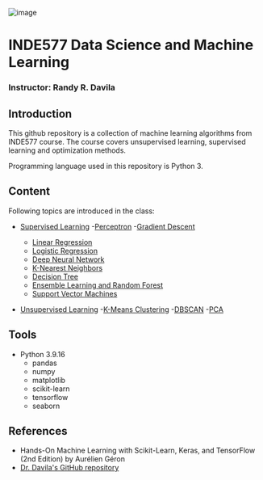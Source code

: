 ![image](https://user-images.githubusercontent.com/120424457/231893784-0ffc7072-a500-4542-a2b1-df58528c7452.png)
# INDE577 Data Science and Machine Learning
### Instructor: Randy R. Davila
## Introduction
This github repository is a collection of machine learning algorithms from INDE577 course. The course covers unsupervised learning, supervised learning and optimization methods.

Programming language used in this repository is Python 3.

## Content
Following topics are introduced in the class:
- [Supervised Learning](https://github.com/thousand-quokka/INDE577/tree/main/Supervised%20learning)
  -[Perceptron](https://github.com/thousand-quokka/INDE577/tree/main/Supervised%20learning/Perceptron)
  -[Gradient Descent](https://github.com/thousand-quokka/INDE577/tree/main/Supervised%20learning/Gradient%20Descent)
  - [Linear Regression](https://github.com/thousand-quokka/INDE577/tree/main/Supervised%20learning/Linear%20Regression)
  - [Logistic Regression](https://github.com/thousand-quokka/INDE577/tree/main/Supervised%20learning/Logistic%20Regression)
  - [Deep Neural Network](https://github.com/thousand-quokka/INDE577/tree/main/Supervised%20learning/Deep%20Neural%20Network)
  - [K-Nearest Neighbors](https://github.com/thousand-quokka/INDE577/tree/main/Supervised%20learning/K-Nearest%20Neighbors)
  - [Decision Tree](https://github.com/thousand-quokka/INDE577/tree/main/Supervised%20learning/Decision%20Tree)
  - [Ensemble Learning and Random Forest](https://github.com/thousand-quokka/INDE577/tree/main/Supervised%20learning/Ensemble%20Learning%20and%20Random%20Forest)
  - [Support Vector Machines](https://github.com/thousand-quokka/INDE577/tree/main/Supervised%20learning/Support%20Vector%20Machines)



- [Unsupervised Learning](https://github.com/thousand-quokka/INDE577/tree/main/Unsupervised%20learning)
  -[K-Means Clustering](https://github.com/thousand-quokka/INDE577/tree/main/Unsupervised%20learning/K-Means%20Clustering)
  -[DBSCAN](https://github.com/thousand-quokka/INDE577/tree/main/Unsupervised%20learning/DBSCAN)
  -[PCA](https://github.com/thousand-quokka/INDE577/tree/main/Unsupervised%20learning/PCA)


## Tools
* Python 3.9.16
  * pandas
  * numpy
  * matplotlib
  * scikit-learn
  * tensorflow
  * seaborn

## References
* Hands-On Machine Learning with Scikit-Learn, Keras, and TensorFlow (2nd Edition) by Aurélien Géron
* [Dr. Davila's GitHub repository](https://github.com/RandyRDavila/Data_Science_and_Machine_Learning_Spring_2022)

